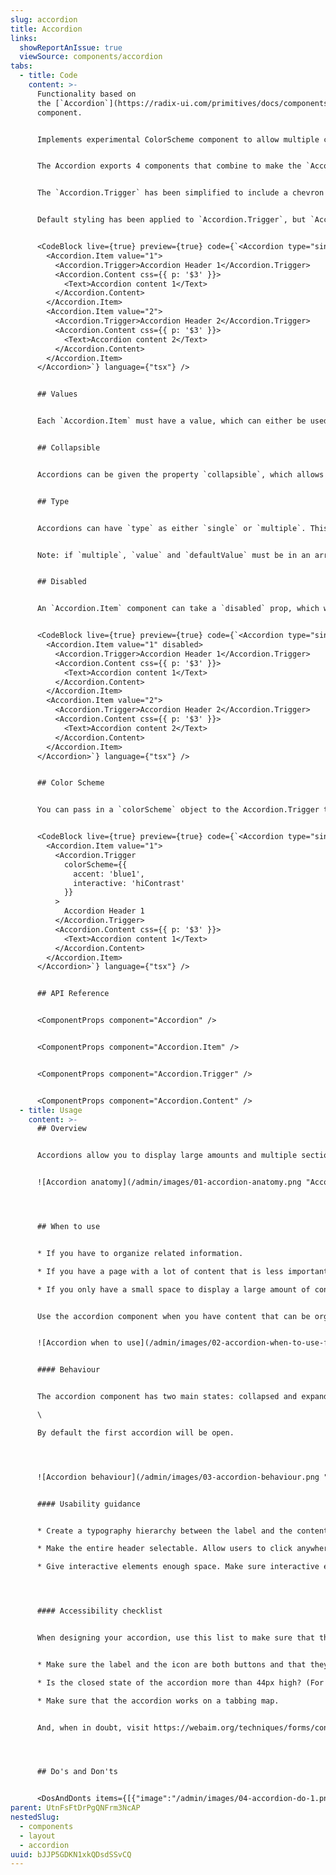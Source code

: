 ```yaml
---
slug: accordion
title: Accordion
links:
  showReportAnIssue: true
  viewSource: components/accordion
tabs:
  - title: Code
    content: >-
      Functionality based on
      the [`Accordion`](https://radix-ui.com/primitives/docs/components/accordion) radix
      component.


      Implements experimental ColorScheme component to allow multiple colour setups.


      The Accordion exports 4 components that combine to make the `Accordion`. The parent Accordion contains `Accordion.Item` components, which themselves must contain `Accordion.Trigger` and `Accordion.Content`.


      The `Accordion.Trigger` has been simplified to include a chevron icon. Generally, you would only want to render text inside the rest.


      Default styling has been applied to `Accordion.Trigger`, but `Accordion.Content` is an empty container without styling. Should only text be placed inside, it is highly advisable to apply spacing to align with the styling of the rest of the Accordion. This can be done with either the `css` property, or by placing any other components inside the `Accordion.Content`.


      <CodeBlock live={true} preview={true} code={`<Accordion type="single" defaultValue="1">
        <Accordion.Item value="1">
          <Accordion.Trigger>Accordion Header 1</Accordion.Trigger>
          <Accordion.Content css={{ p: '$3' }}>
            <Text>Accordion content 1</Text>
          </Accordion.Content>
        </Accordion.Item>
        <Accordion.Item value="2">
          <Accordion.Trigger>Accordion Header 2</Accordion.Trigger>
          <Accordion.Content css={{ p: '$3' }}>
            <Text>Accordion content 2</Text>
          </Accordion.Content>
        </Accordion.Item>
      </Accordion>`} language={"tsx"} />


      ## Values


      Each `Accordion.Item` must have a value, which can either be used as a `defaultValue` on the Accordion, or by setting the `value` of the Accordion so it is a controlled component. If value is set, it must also contain an `onValueChange` function that sets the value to a new value.


      ## Collapsible


      Accordions can be given the property `collapsible`, which allows all items to be collapsed. Without passing this at least one item must be open.


      ## Type


      Accordions can have `type` as either `single` or `multiple`. This changes how many items can be expanded at once. The default is `single`.


      Note: if `multiple`, `value` and `defaultValue` must be in an array. Even if you want just one item to be visible initially, you must pass something like `defaultValue={['name']}`


      ## Disabled


      An `Accordion.Item` component can take a `disabled` prop, which would make it untoggleable. The corresponding `Accordion.Content` component's content will be, in this case, permanently in its original state.


      <CodeBlock live={true} preview={true} code={`<Accordion type="single" defaultValue="1">
        <Accordion.Item value="1" disabled>
          <Accordion.Trigger>Accordion Header 1</Accordion.Trigger>
          <Accordion.Content css={{ p: '$3' }}>
            <Text>Accordion content 1</Text>
          </Accordion.Content>
        </Accordion.Item>
        <Accordion.Item value="2">
          <Accordion.Trigger>Accordion Header 2</Accordion.Trigger>
          <Accordion.Content css={{ p: '$3' }}>
            <Text>Accordion content 2</Text>
          </Accordion.Content>
        </Accordion.Item>
      </Accordion>`} language={"tsx"} />


      ## Color Scheme


      You can pass in a `colorScheme` object to the Accordion.Trigger to customise the colours of the component. Defaults to `{ accent: "grey1", interactive: "loContrast"}` ColorScheme is experimental and has been implemented only locally but you can read more about how it currently works and available options [on the repository's github](https://github.com/Atom-Learning/components/tree/main/color-scheme#readme).


      <CodeBlock live={true} preview={true} code={`<Accordion type="single" defaultValue="1">
        <Accordion.Item value="1">
          <Accordion.Trigger
            colorScheme={{
              accent: 'blue1',
              interactive: 'hiContrast'
            }}
          >
            Accordion Header 1
          </Accordion.Trigger>
          <Accordion.Content css={{ p: '$3' }}>
            <Text>Accordion content 1</Text>
          </Accordion.Content>
        </Accordion.Item>
      </Accordion>`} language={"tsx"} />


      ## API Reference


      <ComponentProps component="Accordion" />


      <ComponentProps component="Accordion.Item" />


      <ComponentProps component="Accordion.Trigger" />


      <ComponentProps component="Accordion.Content" />
  - title: Usage
    content: >-
      ## Overview


      Accordions allow you to display large amounts and multiple sections of content in a small space. It typically consists of a series of headers or tags that, when clicked, expand or collapse their associated content below.


      ![Accordion anatomy](/admin/images/01-accordion-anatomy.png "Accordion anatomy")




      ## When to use


      * If you have to organize related information.

      * If you have a page with a lot of content that is less important or relevant, make it shorter.

      * If you only have a small space to display a large amount of content, such as in a mobile interface or in a side panel.


      Use the accordion component when you have content that can be organized into categories or sections and you want to present it in a way that is easy to navigate and consume. For example use the component in a form with several sections or a list of frequently asked questions.


      ![Accordion when to use](/admin/images/02-accordion-when-to-use-faqs.png "Accordion when to use")


      #### Behaviour


      The accordion component has two main states: collapsed and expanded.\

      \

      By default the first accordion will be open.




      ![Accordion behaviour](/admin/images/03-accordion-behaviour.png "Accordion behaviour")


      #### Usability guidance


      * Create a typography hierarchy between the label and the content within the panel

      * Make the entire header selectable. Allow users to click anywhere in the header area to expand or collapse the content.

      * Give interactive elements enough space. Make sure interactive elements within the collapsible region are far enough from the headers that users don’t accidentally trigger a collapse. (The exact distance depends on the device.)




      #### Accessibility checklist


      When designing your accordion, use this list to make sure that they meet the following accessibility requirements.


      * Make sure the label and the icon are both buttons and that they both open the same thing (e.g., your label shouldn’t link you to a page, and your icon opens the accordion). One exception may be with filter accordions where the label may be part of the checkbox.

      * Is the closed state of the accordion more than 44px high? (For touch areas)

      * Make sure that the accordion works on a tabbing map.


      And, when in doubt, visit https://webaim.org/techniques/forms/controls




      ## Do's and Don'ts


      <DosAndDonts items={[{"image":"/admin/images/04-accordion-do-1.png","type":"do","description":"Accordion behaviour"},{"image":"/admin/images/05-accordion-dont-2.png","type":"dont","description":"Accordion behaviour"},{"image":"/admin/images/06-accordion-do-3.png","type":"do","description":"Use different size of  typography to differentiate between the accordion headings and the content, making it easier for users to distinguish between the two."},{"image":"/admin/images/07-accordion-avoid-4.png","type":"avoid","description":"Using other colors that are not provided with the component."}]} />
parent: UtnFsFtDrPgQNFrm3NcAP
nestedSlug:
  - components
  - layout
  - accordion
uuid: bJJP5GDKN1xkQDsdSSvCQ
---
```

